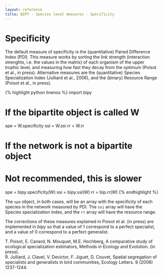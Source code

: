 ```yaml
---
layout: reference
title: BIPY - Species level measures - Specificity
---
```


# Specificity

The default measure of specificity is the (quantitative) Paired Difference Index (PDI). This measure works by sorting the link strength (interaction strenghts, i.e. the values in the matrix) of each organism of the upper trophic level, and measuring how fast they decay from the optimum (Poisot et al., in press). Alternative measures are the (quantitative) Species Specialization Index (Julliard et al., 2006), and the (binary) Resource Range (Poisot et al., in press).

{% highlight python linenos %}
import bipy
# If the bipartite object is called W
spe = W.specificity
ssi = W.ssi
rr = W.rr
# If the network is not a bipartite object
# Not recommended, this is slower
spe = bipy.specificity(W)
ssi = bipy.ssi(W)
rr = bip.rr(W)
{% endhighlight %}

The `spe` object, in both cases, will be an array with the specificity of each species in the network measured by PDI. The `ssi` array will have the Species specialization index, and the `rr` array will have the resource range.

The corrections of these measures explained in Poisot et al. (in press) are implemented in *bipy* so that a value of 1 correspond to a perfect specialist, and a value of 0 correspond to a perfect generalist.

<div class='ref'>T. Poisot, E. Canard, N. Mouquet, M.E. Hochberg, A comparative study of ecological specialization estimators, Methods in Ecology and Evolution. (in press).<br />R. Julliard, J. Clavel, V. Devictor, F. Jiguet, D. Couvet, Spatial segregation of specialists and generalists in bird communities, Ecology Letters. 9 (2006) 1237-1244.</div>